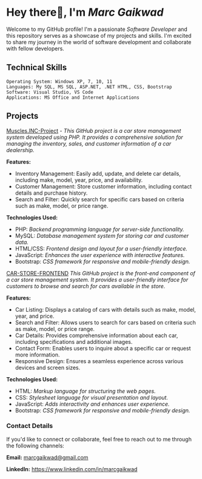 
# Hey there👋, I'm *Marc Gaikwad*
Welcome to my GitHub profile! I'm a passionate *Software Developer* and this repository serves as a showcase of my projects and skills. I'm excited to share my journey in the world of software development and collaborate with fellow developers.

## Technical Skills
    Operating System: Windows XP, 7, 10, 11 
    Languages: My SQL, MS SQL, ASP.NET, .NET HTML, CSS, Bootstrap 
    Software: Visual Studio, VS Code 
    Applications: MS Office and Internet Applications

## Projects
[Muscles.INC-Project](https://github.com/marcgaikwad/Muscles.INC-Project.git) - *This GitHub project is a car store management system developed using PHP. It provides a comprehensive solution for managing the inventory, sales, and customer information of a car dealership.*

**Features:**
- Inventory Management: Easily add, update, and delete car details, including make, model, year, price, and availability.
- Customer Management: Store customer information, including contact details and purchase history.
- Search and Filter: Quickly search for specific cars based on criteria such as make, model, or price range.

**Technologies Used:**
- PHP: *Backend programming language for server-side functionality.*
- MySQL: *Database management system for storing car and customer data.*
- HTML/CSS: *Frontend design and layout for a user-friendly interface.*
- JavaScript: *Enhances the user experience with interactive features.*
- Bootstrap: *CSS framework for responsive and mobile-friendly design.*

[CAR-STORE-FRONTEND](https://github.com/marcgaikwad/CAR-STORE-FRONTEND.git)
*This GitHub project is the front-end component of a car store management system. It provides a user-friendly interface for customers to browse and search for cars available in the store.*

**Features:**
- Car Listing: Displays a catalog of cars with details such as make, model, year, and price.
- Search and Filter: Allows users to search for cars based on criteria such as make, model, or price range.
- Car Details: Provides comprehensive information about each car, including specifications and additional images.
- Contact Form: Enables users to inquire about a specific car or request more information.
- Responsive Design: Ensures a seamless experience across various devices and screen sizes.

**Technologies Used:**
- HTML: *Markup language for structuring the web pages.*
- CSS: *Stylesheet language for visual presentation and layout.*
- JavaScript: *Adds interactivity and enhances user experience.*
- Bootstrap: *CSS framework for responsive and mobile-friendly design.*

### Contact Details
If you'd like to connect or collaborate, feel free to reach out to me through the following channels:

**Email:** marcgaikwad@gmail.com 

**LinkedIn:** https://www.linkedin.com/in/marcgaikwad




